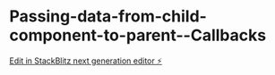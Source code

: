 # Passing-data-from-child-component-to-parent--Callbacks

[Edit in StackBlitz next generation editor ⚡️](https://stackblitz.com/~/github.com/SaraswathiSP/Passing-data-from-child-component-to-parent--Callbacks)